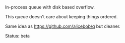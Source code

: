 In-process queue with disk based overflow.

This queue doesn't care about keeping things ordered.

Same idea as https://github.com/alicebob/q but cleaner.

Status: beta
